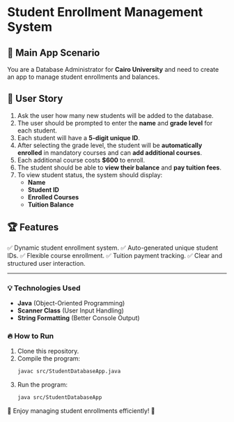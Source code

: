 # Student Enrollment Management System

## 📌 Main App Scenario
You are a Database Administrator for **Cairo University** and need to create an app to manage student enrollments and balances.

## 📝 User Story
1. Ask the user how many new students will be added to the database.
2. The user should be prompted to enter the **name** and **grade level** for each student.
3. Each student will have a **5-digit unique ID**.
4. After selecting the grade level, the student will be **automatically enrolled** in mandatory courses and can **add additional courses**.
5. Each additional course costs **$600** to enroll.
6. The student should be able to **view their balance** and **pay tuition fees**.
7. To view student status, the system should display:
   - **Name**
   - **Student ID**
   - **Enrolled Courses**
   - **Tuition Balance**

## 🏆 Features
✅ Dynamic student enrollment system.
✅ Auto-generated unique student IDs.
✅ Flexible course enrollment.
✅ Tuition payment tracking.
✅ Clear and structured user interaction.

---

### 💡 Technologies Used
- **Java** (Object-Oriented Programming)
- **Scanner Class** (User Input Handling)
- **String Formatting** (Better Console Output)

### 🔥 How to Run
1. Clone this repository.
2. Compile the program:
   ```sh
   javac src/StudentDatabaseApp.java
   ```
3. Run the program:
   ```sh
   java src/StudentDatabaseApp
   ```

📌 Enjoy managing student enrollments efficiently! 🚀

